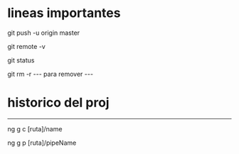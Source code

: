 # lineas importantes

git push -u origin master

git remote -v

git status

git rm -r --- para remover ---

# historico del proj


----
ng g c [ruta]/name

ng g p [ruta]/pipeName